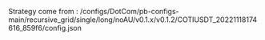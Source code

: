 Strategy come from : /configs/DotCom/pb-configs-main/recursive_grid/single/long/noAU/v0.1.x/v0.1.2/COTIUSDT_20221118174616_859f6/config.json